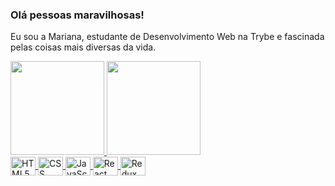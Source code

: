 <h3>Olá pessoas maravilhosas!</h3>
<p>Eu sou a Mariana, estudante de Desenvolvimento Web na Trybe e fascinada pelas coisas mais diversas da vida.</p>

<div>
  <a href="https://github.com/ota-mariana">
  <img height="150em" src="https://github-readme-stats.vercel.app/api/top-langs/?username=ota-mariana&layout=compact&langs_count=7&theme=dracula"/>
  <img height="150em" src="https://github-readme-stats.vercel.app/api?username=ota-mariana&show_icons=true&theme=dracula&include_all_commits=true&count_private=true"/>
</div>

<section>
  <img align="center" alt="HTML5" height="30" width="40" src="https://cdn.jsdelivr.net/gh/devicons/devicon/icons/html5/html5-original.svg" />
  <img align="center" alt="CSS" height="30" width="40" src="https://cdn.jsdelivr.net/gh/devicons/devicon/icons/css3/css3-original.svg" /> 
  <img align="center" alt="JavaScript" height="30" width="40" src="https://cdn.jsdelivr.net/gh/devicons/devicon/icons/javascript/javascript-plain.svg" />
  <img align="center" alt="React" height="30" width="40" src="https://cdn.jsdelivr.net/gh/devicons/devicon/icons/react/react-original-wordmark.svg" />
  <img align="center" alt="Redux" height="30" width="40" src="https://cdn.jsdelivr.net/gh/devicons/devicon/icons/redux/redux-original.svg" />     
</section>
